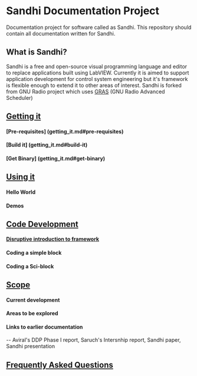Sandhi Documentation Project
====

Documentation project for software called as Sandhi.
This repository should contain all documentation written for Sandhi.

## What is Sandhi?
Sandhi is a free and open-source visual programming language and editor to replace applications built using LabVIEW. Currently it is aimed to support application development for control system engineering but it's framework is flexible enough to extend it to other areas of interest. Sandhi is forked from GNU Radio project which uses [GRAS](https://github.com/guruofquality/gras/wiki) (GNU Radio Advanced Scheduler)

## [Getting it](getting_it.md)
#### [Pre-requisites] (getting_it.md#pre-requisites)
#### [Build it] (getting_it.md#build-it)
#### [Get Binary] (getting_it.md#get-binary)

## [Using it](using_it.md)
#### Hello World
#### Demos

## [Code Development](code_devel.md)
#### [Disruptive introduction to framework](code_devel.md#disruptive-introduction-to-framework)
#### Coding a simple block
#### Coding a Sci-block

## [Scope](scope.md)
#### Current development
#### Areas to be explored
#### Links to earlier documentation
-- Aviral's DDP Phase I report, Saruch's Intersnhip report, Sandhi paper, Sandhi presentation

## [Frequently Asked Questions](faqs.md)

